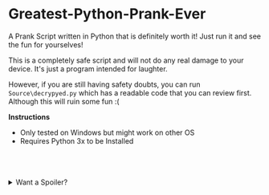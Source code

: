 # Greatest-Python-Prank-Ever
A Prank Script written in Python that is definitely worth it! Just run it and see the fun for yourselves! 

This is a completely safe script and will not do any real damage to your device. It's just a program intended for laughter.

However, if you are still having safety doubts, you can run `Source\decrypyed.py` which has a readable code that you can review first. Although this will ruin some fun :(

**Instructions**
* Only tested on Windows but might work on other OS
* Requires Python 3x to be Installed

<br>
<br>
<br>
<details>
  <summary>Want a Spoiler?</summary>
  <p>
  <details>
  <summary>Are you really sure? This will ruin the fun!</summary>
  <p>
  <br>
  Okay Fine. It's gonna be a really big Rickroll!
  </p>
  </details>
</details>
</p>
</details>

